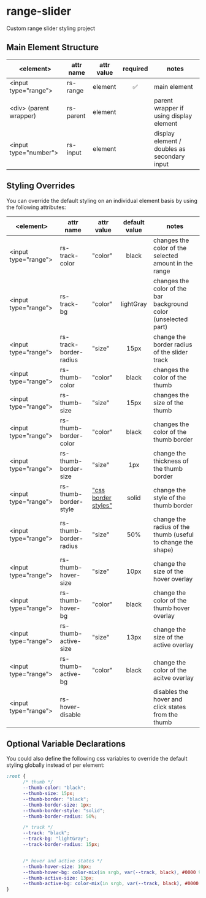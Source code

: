 # range-slider
Custom range slider styling project

## Main Element Structure

| \<element\>            	| attr name 	| attr value 	| required 	| notes                                        	|
|------------------------	|-----------	|------------	|:--------:	|----------------------------------------------	|
| \<input type="range"\>   	| rs-range  	| element      	|    ✅    	| main element                                 	|
| \<div\> (parent wrapper) 	| rs-parent 	| element      	|          	| parent wrapper if using display element      	|
| \<input type="number"\>  	| rs-input  	| element      	|          	| display element / doubles as secondary input 	|

## Styling Overrides

You can override the default styling on an individual element basis by using the following attributes:

| \<element\>            	| attr name              	| attr value                                                          	| default value 	| notes                                                           	|
|------------------------	|------------------------	|---------------------------------------------------------------------	|:-------------:	|-----------------------------------------------------------------	|
| \<input type="range"\> 	| rs-track-color         	| "color"                                                             	|     black     	| changes the color of the selected amount in the range           	|
| \<input type="range"\> 	| rs-track-bg            	| "color"                                                             	|   lightGray     	| changes the color of the bar background color (unselected part) 	|
| \<input type="range"\> 	| rs-track-border-radius 	| "size"                                                              	|      15px     	| change the border radius of the slider track                    	|
| \<input type="range"\> 	| rs-thumb-color         	| "color"                                                             	|     black     	| changes the color of the thumb                                  	|
| \<input type="range"\> 	| rs-thumb-size          	| "size"                                                              	|      15px     	| changes the size of the thumb                                   	|
| \<input type="range"\> 	| rs-thumb-border-color  	| "color"                                                             	|     black     	| changes the color of the thumb border                           	|
| \<input type="range"\> 	| rs-thumb-border-size   	| "size"                                                              	|      1px      	| change the thickness of the thumb border                        	|
| \<input type="range"\> 	| rs-thumb-border-style  	| ["css border styles"](https://www.w3schools.com/css/css_border.asp) 	|     solid     	| change the style of the thumb border                            	|
| \<input type="range"\> 	| rs-thumb-border-radius 	| "size"                                                              	|      50%      	| change the radius of the thumb (useful to change the shape)     	|
| \<input type="range"\> 	| rs-thumb-hover-size    	| "size"                                                              	|      10px     	| change the size of the hover overlay                            	|
| \<input type="range"\> 	| rs-thumb-hover-bg      	| "color"                                                             	|     black     	| change the color of the thumb hover overlay                     	|
| \<input type="range"\> 	| rs-thumb-active-size   	| "size"                                                              	|      13px     	| change the size of the active overlay                           	|
| \<input type="range"\> 	| rs-thumb-active-bg     	| "color"                                                             	|     black     	| change the color of the acitve overlay                          	|
| \<input type="range"\> 	| rs-hover-disable       	|                                                                     	|               	| disables the hover and click states from the thumb              	|

## Optional Variable Declarations

You could also define the following css variables to override the default styling globally instead of per element:

```css
:root {
      /* thumb */
      --thumb-color: "black";
      --thumb-size: 15px;
      --thumb-border: "black";
      --thumb-border-size: 1px;
      --thumb-border-style: "solid";
      --thumb-border-radius: 50%;

      /* track */
      --track: "black";
      --track-bg: "lightGray";
      --track-border-radius: 15px;


      /* hover and active states */
      --thumb-hover-size: 10px;
      --thumb-hover-bg: color-mix(in srgb, var(--track, black), #0000 90%);
      --thumb-active-size: 13px;
      --thumb-active-bg: color-mix(in srgb, var(--track, black), #0000 80%);
}
```
